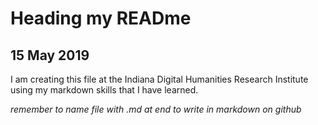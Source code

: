 # Heading my READme 

## 15 May 2019 

I am creating this file at the Indiana Digital Humanities Research Institute using my markdown skills that I have learned.

*remember to name file with .md at end to write in markdown on github*
